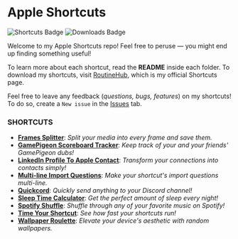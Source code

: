 # Apple Shortcuts

![Shortcuts Badge](https://img.shields.io/badge/dynamic/json?url=https%3A%2F%2Fus-south1-apple-shortcuts-418503.cloudfunctions.net%2Froutinehub&query=%24.Shortcuts&label=Shortcuts&color=%233b95ed&cacheSeconds=86400)
![Downloads Badge](https://img.shields.io/badge/dynamic/json?url=https%3A%2F%2Fus-south1-apple-shortcuts-418503.cloudfunctions.net%2Froutinehub&query=%24.Downloads&label=Downloads&color=%232cd476&cacheSeconds=86400)

Welcome to my Apple Shortcuts repo! Feel free to peruse — you might end up finding something useful!

To learn more about each shortcut, read the **README** inside each folder. To download my shortcuts, visit [RoutineHub](https://routinehub.co/user/spenpal), which is my official Shortcuts page.

Feel free to leave any feedback (_questions, bugs, features_) on my shortcuts! To do so, create a `New issue` in the [Issues](https://github.com/mrjeevs/Shortcuts/issues) tab.

### SHORTCUTS

-   **[Frames Splitter](https://github.com/spenpal/AppleShortcuts/tree/main/FramesSplitter)**: _Split your media into every frame and save them._
-   **[GamePigeon Scoreboard Tracker](https://github.com/spenpal/AppleShortcuts/tree/main/GamePigeonScoreboardTracker)**: _Keep track of your and your friends' GamePigeon dubs!_
-   **[LinkedIn Profile To Apple Contact](https://github.com/spenpal/AppleShortcuts/tree/main/LinkedInProfileToAppleContact)**: _Transform your connections into contacts simply!_
-   **[Multi-line Import Questions](https://github.com/spenpal/AppleShortcuts/tree/main/MultilineImportQuestions)**: _Make your shortcut's import questions multi-line._
-   **[Quickcord](https://github.com/spenpal/AppleShortcuts/tree/main/Quickcord)**: _Quickly send anything to your Discord channel!_
-   **[Sleep Time Calculator](https://github.com/spenpal/AppleShortcuts/tree/main/SleepTimeCalculator)**: _Get the perfect amount of sleep every night!_
-   **[Spotify Shuffle](https://github.com/spenpal/AppleShortcuts/tree/main/SpotifyShuffle)**: _Shuffle through any of your favorite music on Spotify!_
-   **[Time Your Shortcut](https://github.com/spenpal/AppleShortcuts/tree/main/TimeYourShortcut)**: _See how fast your shortcuts run!_
-   **[Wallpaper Roulette](https://github.com/spenpal/AppleShortcuts/tree/main/WallpaperRoulette)**: _Elevate your device's aesthetic with random wallpapers._
